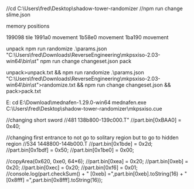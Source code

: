 
//cd C:\Users\fred\Desktop\shadow-tower-randomizer
//npm run change slime.json

memory positions

199098 tile
1991a0 movement
1b58e0 movement
1ba190 movement


unpack
npm run randomize .\params.json "C:\Users\fred\Downloads\ReverseEngineering\mkpsxiso-2.03-win64\bin\st"
npm run change changeset.json
pack

unpack>unpack.txt && npm run randomize .\params.json "C:\Users\fred\Downloads\ReverseEngineering\mkpsxiso-2.03-win64\bin\st">randomize.txt && npm run change changeset.json && pack>pack.txt

E:
cd E:\Download\mednafen-1.29.0-win64
mednafen.exe C:\Users\fred\Desktop\shadow-tower-randomizer\mkpsxiso.cue

//changing short sword
//481 138b800-139c000.T"
//part.bin[0xBAA0] = 0x40;

//changing first entrance to not go to solitary region but to go to hidden region
//534 1448800-144b000.T
//part.bin[0x1bde] = 0x2d;
//part.bin[0x1bdf] = 0x50;
//part.bin[0x1be0] = 0x00;

//copyArea(0x620, 0xe0, 64*6);
//part.bin[0xea] = 0x20;
//part.bin[0xeb] = 0x20;
//part.bin[0xec] = 0x20;
//part.bin[0xf6] = 0x01;
//console.log(part.checkSum() + " [0xeb] =",part.bin[0xeb].toString(16) + " [0x8fff] =",part.bin[0x8fff].toString(16));

